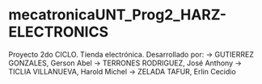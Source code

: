 # mecatronicaUNT_Prog2_HARZ-ELECTRONICS
Proyecto 2do CICLO. Tienda electrónica.
Desarrollado por:
 -> GUTIERREZ GONZALES, Gerson Abel
 -> TERRONES RODRIGUEZ, José Anthony
 -> TICLIA VILLANUEVA, Harold Michel
 -> ZELADA TAFUR, Erlin Cecidio

